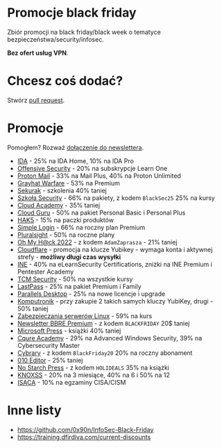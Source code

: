 # Promocje black friday
Zbiór promocji na black friday/black week o tematyce bezpieczeństwa/security/infosec. 

**Bez ofert usług VPN**.

# Chcesz coś dodać?
Stwórz [pull request](https://github.com/kacperszurek/blackfriday/pulls).


# Promocje

Pomogłem? Rozważ [dołączenie do newslettera](https://newsletter.szurek.tv/).

* [IDA](https://hex-rays.com/terms-and-conditions-black-friday-sale-2022/) - 25% na IDA Home, 10% na IDA Pro
* [Offensive Security](https://www.offensive-security.com/learn-one/) - 20% na subskrypcje Learn One
* [Proton Mail](https://proton.me/mail/black-friday) - 33% na Mail Plus, 40% na Proton Unlimited
* [Grayhat Warfare](https://grayhatwarfare.com/packages) - 53% na Premium
* [Sekurak](https://sekurak.pl/black-week-z-sekurakiem-kilka-naszych-szkolen-z-rabatem-40/) - szkolenia 40% taniej
* [Szkoła Security](https://szkolasecurity.pl/black/) - 66% na pakiety, z kodem `BlackSec25` 25% na kursy
* [Cloud Academy](https://cloudacademy.com/promos/black-friday-early-bird-2022/) - 35% taniej
* [Cloud Guru](https://acloudguru.com/content/blackfriday2022) - 50% na pakiet Personal Basic i Personal Plus
* [HAK5](https://shop.hak5.org/pages/custom-red-team-field-kit) - 15% na paczki produktów
* [Simple Login](https://simplelogin.io/pricing/) - 66% na roczny plan Premium
* [Pluralsight](https://www.pluralsight.com/pricing/skills?type=individual) - 50% na roczne plany
* [Oh My H@ck 2022](https://eventory.cc/event/oh-my-hack-2022/tickets) - z kodem `AdamZaprasza` - 21% taniej
* [Cloudflare](https://www.cloudflare.com/products/zero-trust/phishing-resistant-mfa/) - promocja na klucze Yubikey - wymaga konta i aktywnej strefy - **możliwy długi czas wysyłki**
* [INE](https://linktr.ee/inetraining) - 40% na eLearnSecurity Certifications, zniżki na INE Premium i Pentester Academy
* [TCM Security](https://tcm-sec.com/coupon/) - 50% na wszystkie kursy
* [LastPass](https://www.lastpass.com/pricing) - 25% na pakiet Premium i Family
* [Parallels Desktop](https://www.parallels.com/eu/products/desktop/buy/) - 25% na nowe licencje i upgrade
* [Komputronik](https://www.komputronik.pl/product/672256/security-key-nfc-by-yubico.html) - przy zakupie 2 takich samych kluczy YubiKey, drugi - 50% taniej
* [Zabezpieczania serwerów Linux](https://asdevops.pl/sec/) - 59% na kurs
* [Newsletter BBRE Premium](https://twitter.com/gregxsunday/status/1594982104810618880) - z kodem `BLACKFRIDAY` 20$ taniej
* [Microsoft Press](https://www.microsoftpressstore.com/promotions/happy-booksgiving-buy-2-save-55-on-books-and-ebooks-142354) - książki 40% taniej
* [Cqure Academy](https://news.cqureacademy.com/black-friday-22) - 29% na Advanced Windows Security, 39% na Cybersecurity Master
* [Cybrary](https://www.cybrary.it/upgrade/checkout/) - z kodem `BlackFriday20` 20% na roczny abonament
* [010 Editor](https://www.sweetscape.com/store/) - 25% taniej
* [No Starch Press](https://nostarch.com/) - z kodem `HOLIDEALS` 35% na książki
* [KNOXSS](https://knoxss.me/?page_id=1974) - 20% na 3 miesiące, 40% na 6 i 50% na 12
* [ISACA](https://www.isaca.org/campaigns/cisa-cism-exam-discount) - 10% na egzaminy CISA/CISM

# Inne listy

* https://github.com/0x90n/InfoSec-Black-Friday
* https://training.dfirdiva.com/current-discounts
